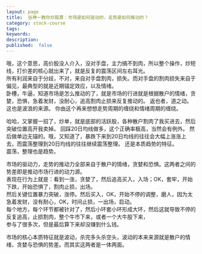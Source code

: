```yaml
---
layout: page
title:  谷神一教你炒股票：市场是如何驱动的，走势是如何推动的？
category: stock-course
tags:
keywords:
description:  
published:  false
---
```

哦，这个意思，高价股没人介入，没对手盘，主力搞不到肉，所以整个操作，炒短线，打价差的核心就出来了，就是反复的震荡区间左右耳光。  
所有利润来自于分歧，不对，来自对手盘割肉，损失。而对手盘的割肉损失来自于偏见，最典型的就是近期锚定效应，以及情绪。  
卧槽，牛逼，知道市场是怎么推动的了，就是市场的行进就是根据散户的情绪，贪婪，恐惧，急着发财，没耐心，追高割肉止损来反复推动的。 返也者，道之动。  
这也是波浪的来源。  你由这个再来想想走势周期的缠绕和情绪周期的缠绕。

哈哈，又掌握一招了，炒单，就是底部的活跃股，各种散户割肉了我买进去，然后突破位置高开我卖掉。  回踩20日均线做多，这个正确率极高，当然会有例外。
然后做单边无锚的。哦，又知道了，暴跌下来到20日均线的往往会大幅上涨涨上去，而震荡整理到20日均线的往往继续震荡整理。  还是本质趋势的特征。  
震荡，整理也是趋势。  


市场的驱动力，走势的推动力全部来自于散户的情绪，贪婪和恐惧。这两者之间的势差即是推动市场行进的动力源。  
表现在行为上就是：看到一涨，贪婪了，然后追高买入，入场；OK，套牢，开始下跌，开始恐惧了，割肉止损，出场。  
然后关键位置暴力突破，涨停。然后买入，OK，开始不停的调整，磨人，因为太急着发财，没有耐心，OK，时间止损，一出场，启动。  
每个地方，每个环节都被针对了，然后小环套小环形成大环，然后这就导致不停的反复追高，止损割肉，整个牛市下来，或者一个大牛股下来，  
参与了很多次，但是最后算下来却没赚到什么钱。

市场的核心本质特征就是波动，杀完多头杀空头，波动的本来来源就是散户的情绪，贪婪与恐惧的势差。而其实这两者是一体两面。



















